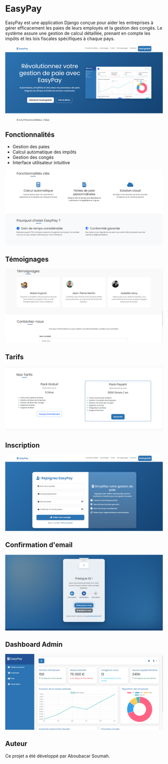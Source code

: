# EasyPay

EasyPay est une application Django conçue pour aider les entreprises à gérer efficacement les paies de leurs employés et la gestion des congés. Le système assure une gestion de calcul détaillée, prenant en compte les impôts et les lois fiscales spécifiques à chaque pays.

![Landing Page](https://github.com/Abusooma/payroll-app/blob/main/.github/easy1.png)

## Fonctionnalités

- Gestion des paies
- Calcul automatique des impôts
- Gestion des congés
- Interface utilisateur intuitive

![Dashboard](https://github.com/Abusooma/payroll-app/blob/main/.github/easy_font.png)

## Témoignages

![Témoignages](https://github.com/Abusooma/payroll-app/blob/main/.github/easy_temoi.png)

## Tarifs

![Tarifs](https://github.com/Abusooma/payroll-app/blob/main/.github/easy_tarif.png)

## Inscription

![Page d'inscription](https://github.com/Abusooma/payroll-app/blob/main/.github/easy2.png)

## Confirmation d'email

![Confirmation d'email](https://github.com/Abusooma/payroll-app/blob/main/.github/easy3.png)

## Dashboard Admin

![Dashboard Admin](https://github.com/Abusooma/payroll-app/blob/main/.github/easy4.png)

## Auteur

Ce projet a été développé par Aboubacar Soumah.
